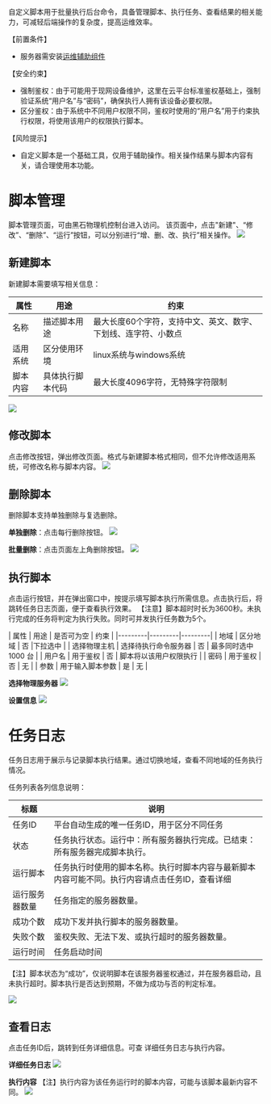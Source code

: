 自定义脚本用于批量执行后台命令，具备管理脚本、执行任务、查看结果的相关能力，可减轻后端操作的复杂度，提高运维效率。

【前置条件】

- 服务器需安装[运维辅助组件](http://tce.fsphere.cn/document/product/386/9793)


【安全约束】

- 强制鉴权：由于可能用于现网设备维护，这里在云平台标准鉴权基础上，强制验证系统“用户名”与“密码”，确保执行人拥有该设备必要权限。
- 区分鉴权：由于系统中不同用户权限不同，鉴权时使用的“用户名”用于约束执行权限，将使用该用户的权限执行脚本。

【风险提示】

- 自定义脚本是一个基础工具，仅用于辅助操作。相关操作结果与脚本内容有关，请合理使用本功能。


# 脚本管理

脚本管理页面，可由黑石物理机控制台进入访问。
该页面中，点击"新建"、“修改”、“删除”、“运行”按钮，可以分别进行“增、删、改、执行”相关操作。
![](http://imgcache.tce.fsphere.cn/image/mc.qcloudimg.com/static/img/62de9bb71afd5c06223d695d652e0398/image.png)

## 新建脚本
新建脚本需要填写相关信息：

| 属性 | 用途 | 约束 |
|---------|---------|---------|
| 名称 | 描述脚本用途 | 最大长度60个字符，支持中文、英文、数字、下划线、连字符、小数点 |
| 适用系统 | 区分使用环境 | linux系统与windows系统 |
| 脚本内容 | 具体执行脚本代码 | 最大长度4096字符，无特殊字符限制 |

![](http://imgcache.tce.fsphere.cn/image/mc.qcloudimg.com/static/img/baa5c3034bc08931f1d8c4cc8caf05d5/image.png)


## 修改脚本
点击修改按钮，弹出修改页面。格式与新建脚本格式相同，但不允许修改适用系统，可修改名称与脚本内容。
![](http://imgcache.tce.fsphere.cn/image/mc.qcloudimg.com/static/img/11b9d3121accc8684782a37947f8d9af/image.png)

## 删除脚本
删除脚本支持单独删除与复选删除。

__单独删除__：点击每行删除按钮。
![](http://imgcache.tce.fsphere.cn/image/mc.qcloudimg.com/static/img/bf81dafc0d6af6b0e68227637b3d5315/image.png)

__批量删除__：点击页面左上角删除按钮。
![](http://imgcache.tce.fsphere.cn/image/mc.qcloudimg.com/static/img/94e8ce0b8d59bc90497fac89b027c9c0/image.png)


## 执行脚本
点击运行按钮，并在弹出窗口中，按提示填写脚本执行所需信息。点击执行后，将跳转任务日志页面，便于查看执行效果。
【注意】脚本超时时长为3600秒。未执行完成的任务将判定为执行失败。同时可并发执行任务数为5个。

| 属性 | 用途 | 是否可为空 | 约束 |
|---------|---------|---------|
| 地域 | 区分地域 | 否 |下拉选中 | 
| 选择物理主机 | 选择待执行命令服务器 | 否 | 最多同时选中 1000 台 | 
| 用户名 | 用于鉴权 | 否 | 脚本将以该用户权限执行 |
| 密码 | 用于鉴权 | 否 | 无 |
| 参数 | 用于输入脚本参数 | 是 | 无 |

__选择物理服务器__
![](http://imgcache.tce.fsphere.cn/image/mc.qcloudimg.com/static/img/b8db5745ccfebe036fab33c4fe19826c/image.png)

__设置信息__
![](http://imgcache.tce.fsphere.cn/image/mc.qcloudimg.com/static/img/35134c6ff5d57e4b77ae53376852f3bc/image.png)

# 任务日志
任务日志用于展示与记录脚本执行结果。通过切换地域，查看不同地域的任务执行情况。

任务列表各列信息说明：

| 标题 | 说明 |
|---------|---------|
| 任务ID | 平台自动生成的唯一任务ID，用于区分不同任务 |
| 状态 | 任务执行状态。运行中：所有服务器执行完成。已结束：所有服务器完成脚本执行。 |
| 运行脚本 | 任务执行时使用的脚本名称。执行时脚本内容与最新脚本内容可能不同。执行内容请点击任务ID，查看详细 |
| 运行服务器数量 | 任务指定的服务器数量。|
| 成功个数 | 成功下发并执行脚本的服务器数量。|
| 失败个数 | 鉴权失败、无法下发、或执行超时的服务器数量。|
| 运行时间 | 任务启动时间 |

【注】脚本状态为“成功”，仅说明脚本在该服务器鉴权通过，并在服务器启动，且未执行超时。脚本执行是否达到预期，不做为成功与否的判定标准。

![](http://imgcache.tce.fsphere.cn/image/mc.qcloudimg.com/static/img/bba00c95d48bbc879098cf24de1d65a3/image.png)

## 查看日志

点击任务ID后，跳转到任务详细信息。可查 详细任务日志与执行内容。

__详细任务日志__
![](http://imgcache.tce.fsphere.cn/image/mc.qcloudimg.com/static/img/2348338991802dce2c4eaee8dae2180c/image.png)

__执行内容__
【注】执行内容为该任务运行时的脚本内容，可能与该脚本最新内容不同。
![](http://imgcache.tce.fsphere.cn/image/mc.qcloudimg.com/static/img/1e56886f6c55e3e76362454747efec90/image.png)